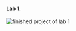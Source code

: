 #### Lab 1.

![finished project of lab 1](https://github.com/LightBulbfromSpace/MicrocontrollerLabs/blob/main/images/20241208_222315.jpg?raw=true)
